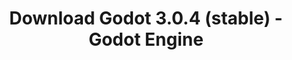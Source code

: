 ---
# Generated by /tools/generators/src/download_archive_generator !!! do not edit by hand !!!
title: 'Download Godot 3.0.4 (stable) - Godot Engine'
type: 'download/archive'
name: '3.0.4'
flavor: 'stable'
release_date: '2018-06-22T03:00:00-00:00'
release_notes: 'article/maintenance-release-godot-3-0-4/'
primaryPlatforms:
  - 'android.apk'
  - 'linux.64'
  - 'macos.universal'
  - 'windows.64'
  - 'linux_server.headless.64'
  - 'web'
  - 'templates'
links:
  android.apk:
    name: 'android.apk'
    title: 'Android'
    caption: 'APK Universal (ARM64 + ARMv7 + x86_64 + x86)'
    tags:
      - 'APK download'
      - 'ARM64/v7'
      - 'x86 (64 & 32 bit)'
    hosts:
      github_builds:
        regular: 'https://github.com/godotengine/godot-builds/releases/download/3.0.4-stable/Godot_v3.0.4-stable_android_editor.apk'
        mono: '#'
      github:
        regular: 'https://github.com/godotengine/godot/releases/download/3.0.4-stable/Godot_v3.0.4-stable_android_editor.apk'
        mono: '#'
  linux.64:
    name: 'linux.64'
    title: 'Linux'
    caption: 'Padrão (x86_64)'
    tags:
      - '64 bit'
    hosts:
      github_builds:
        regular: 'https://github.com/godotengine/godot-builds/releases/download/3.0.4-stable/Godot_v3.0.4-stable_x11.64.zip'
        mono: 'https://github.com/godotengine/godot-builds/releases/download/3.0.4-stable/Godot_v3.0.4-stable_mono_x11_64.zip'
      github:
        regular: 'https://github.com/godotengine/godot/releases/download/3.0.4-stable/Godot_v3.0.4-stable_x11.64.zip'
        mono: 'https://github.com/godotengine/godot/releases/download/3.0.4-stable/Godot_v3.0.4-stable_mono_x11_64.zip'
  macos.universal:
    name: 'macos.universal'
    title: 'macOS'
    caption: 'Universal (x86_64 + Silício da Apple)'
    tags:
      - 'Intel/Apple Silicon'
      - '64 bit'
    hosts:
      github_builds:
        regular: 'https://github.com/godotengine/godot-builds/releases/download/3.0.4-stable/Godot_v3.0.4-stable_osx.universal.zip'
        mono: 'https://github.com/godotengine/godot-builds/releases/download/3.0.4-stable/Godot_v3.0.4-stable_mono_osx.universal.zip'
      github:
        regular: 'https://github.com/godotengine/godot/releases/download/3.0.4-stable/Godot_v3.0.4-stable_osx.universal.zip'
        mono: 'https://github.com/godotengine/godot/releases/download/3.0.4-stable/Godot_v3.0.4-stable_mono_osx.universal.zip'
  windows.64:
    name: 'windows.64'
    title: 'Windows'
    caption: 'Padrão (x86_64)'
    tags:
      - '64 bit'
    hosts:
      github_builds:
        regular: 'https://github.com/godotengine/godot-builds/releases/download/3.0.4-stable/Godot_v3.0.4-stable_win64.exe.zip'
        mono: 'https://github.com/godotengine/godot-builds/releases/download/3.0.4-stable/Godot_v3.0.4-stable_mono_win64.zip'
      github:
        regular: 'https://github.com/godotengine/godot/releases/download/3.0.4-stable/Godot_v3.0.4-stable_win64.exe.zip'
        mono: 'https://github.com/godotengine/godot/releases/download/3.0.4-stable/Godot_v3.0.4-stable_mono_win64.zip'
  linux_server.headless.64:
    name: 'linux_server.headless.64'
    title: 'Linux Server'
    caption: 'Headless (x86_64)'
    tags:
      - '64 bit'
      - 'Headless'
    hosts:
      github_builds:
        regular: 'https://github.com/godotengine/godot-builds/releases/download/3.0.4-stable/Godot_v3.0.4-stable_linux_headless.64.zip'
        mono: 'https://github.com/godotengine/godot-builds/releases/download/3.0.4-stable/Godot_v3.0.4-stable_mono_linux_headless_64.zip'
      github:
        regular: 'https://github.com/godotengine/godot/releases/download/3.0.4-stable/Godot_v3.0.4-stable_linux_headless.64.zip'
        mono: 'https://github.com/godotengine/godot/releases/download/3.0.4-stable/Godot_v3.0.4-stable_mono_linux_headless_64.zip'
  web:
    name: 'web'
    title: 'Editor Web'
    caption: ''
    tags:
      - 'Self-hosted'
      - 'Cross-platform'
    hosts:
      github_builds:
        regular: 'https://github.com/godotengine/godot-builds/releases/download/3.0.4-stable/Godot_v3.0.4-stable_web_editor.zip'
        mono: '#'
      github:
        regular: 'https://github.com/godotengine/godot/releases/download/3.0.4-stable/Godot_v3.0.4-stable_web_editor.zip'
        mono: '#'
  linux.32:
    name: 'linux.32'
    title: 'Linux'
    caption: 'Padrão (x86)'
    tags:
      - '32 bit'
    hosts:
      github_builds:
        regular: 'https://github.com/godotengine/godot-builds/releases/download/3.0.4-stable/Godot_v3.0.4-stable_x11.32.zip'
        mono: 'https://github.com/godotengine/godot-builds/releases/download/3.0.4-stable/Godot_v3.0.4-stable_mono_x11_32.zip'
      github:
        regular: 'https://github.com/godotengine/godot/releases/download/3.0.4-stable/Godot_v3.0.4-stable_x11.32.zip'
        mono: 'https://github.com/godotengine/godot/releases/download/3.0.4-stable/Godot_v3.0.4-stable_mono_x11_32.zip'
  windows.32:
    name: 'windows.32'
    title: 'Windows'
    caption: 'Padrão (x86)'
    tags:
      - '32 bit'
    hosts:
      github_builds:
        regular: 'https://github.com/godotengine/godot-builds/releases/download/3.0.4-stable/Godot_v3.0.4-stable_win32.exe.zip'
        mono: 'https://github.com/godotengine/godot-builds/releases/download/3.0.4-stable/Godot_v3.0.4-stable_mono_win32.zip'
      github:
        regular: 'https://github.com/godotengine/godot/releases/download/3.0.4-stable/Godot_v3.0.4-stable_win32.exe.zip'
        mono: 'https://github.com/godotengine/godot/releases/download/3.0.4-stable/Godot_v3.0.4-stable_mono_win32.zip'
  linux_server.64:
    name: 'linux_server.64'
    title: 'Servidor Linux'
    caption: 'Padrão (x86_64)'
    tags:
      - '64 bit'
    hosts:
      github_builds:
        regular: 'https://github.com/godotengine/godot-builds/releases/download/3.0.4-stable/Godot_v3.0.4-stable_linux_server.64.zip'
        mono: 'https://github.com/godotengine/godot-builds/releases/download/3.0.4-stable/Godot_v3.0.4-stable_mono_linux_server_64.zip'
      github:
        regular: 'https://github.com/godotengine/godot/releases/download/3.0.4-stable/Godot_v3.0.4-stable_linux_server.64.zip'
        mono: 'https://github.com/godotengine/godot/releases/download/3.0.4-stable/Godot_v3.0.4-stable_mono_linux_server_64.zip'
  aar_library:
    name: 'aar_library'
    title: 'Biblioteca de AAR'
    caption: ''
    tags:
      - 'Android plugins'
      - 'Java'
      - 'Kotlin'
    hosts:
      github_builds:
        regular: 'https://github.com/godotengine/godot-builds/releases/download/3.0.4-stable/godot-lib.3.0.4.stable.release.aar'
        mono: 'https://github.com/godotengine/godot-builds/releases/download/3.0.4-stable/godot-lib.3.0.4.stable.mono.release.aar'
      github:
        regular: 'https://github.com/godotengine/godot/releases/download/3.0.4-stable/godot-lib.3.0.4.stable.release.aar'
        mono: 'https://github.com/godotengine/godot/releases/download/3.0.4-stable/godot-lib.3.0.4.stable.mono.release.aar'
  templates:
    name: 'templates'
    title: 'Modelos de exportação'
    caption: ''
    tags:
      - 'Utilizado para exportar os seus jogos para todas as plataformas suportadas'
    hosts:
      github_builds:
        regular: 'https://github.com/godotengine/godot-builds/releases/download/3.0.4-stable/Godot_v3.0.4-stable_export_templates.tpz'
        mono: 'https://github.com/godotengine/godot-builds/releases/download/3.0.4-stable/Godot_v3.0.4-stable_mono_export_templates.tpz'
      github:
        regular: 'https://github.com/godotengine/godot/releases/download/3.0.4-stable/Godot_v3.0.4-stable_export_templates.tpz'
        mono: 'https://github.com/godotengine/godot/releases/download/3.0.4-stable/Godot_v3.0.4-stable_mono_export_templates.tpz'
---